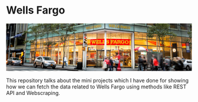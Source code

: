 # Wells Fargo

![](wellsfargo.png)

This repository talks about the mini projects which I have done for showing how we can fetch the data related to Wells Fargo using methods like REST API and Webscraping.




